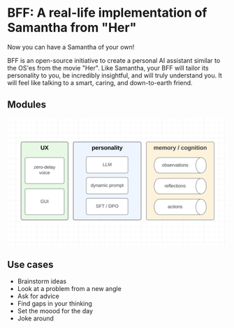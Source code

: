 # BFF: A real-life implementation of Samantha from "Her"

Now you can have a Samantha of your own! 

BFF is an open-source initiative to create a personal AI assistant similar to the OS'es from the movie "Her". Like Samantha, your BFF will tailor its personality to you, be incredibly insightful, and will truly understand you. It will feel like talking to a smart, caring, and down-to-earth friend.

## Modules

![BFF modules](/images/bff-modules.png "BFF modules")

## Use cases
- Brainstorm ideas
- Look at a problem from a new angle
- Ask for advice
- Find gaps in your thinking
- Set the moood for the day
- Joke around

